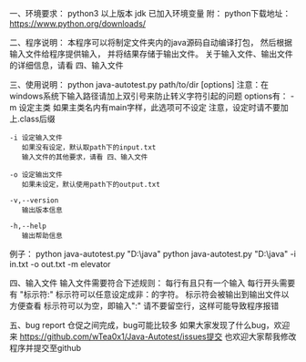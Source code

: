 一、环境要求：
python3 以上版本
jdk 已加入环境变量
附：
python下载地址：https://www.python.org/downloads/

二、程序说明：
本程序可以将制定文件夹内的java源码自动编译打包，
然后根据输入文件给程序提供输入，
并将结果存储于输出文件。
关于输入文件、输出文件的详细信息，请看 四、输入文件

三、使用说明：
python java-autotest.py path/to/dir [options]
注意：在windows系统下输入路径请加上双引号来防止转义字符引起的问题
options有：
    -m 设定主类
       如果主类名内有main字样，此选项可不设定
       注意，设定时请不要加上.class后缀

    -i 设定输入文件
       如果没有设定，默认取path下的input.txt
       输入文件的其他要求，请看 四、输入文件

    -o 设定输出文件
       如果未设定，默认使用path下的output.txt

    -v,--version
       输出版本信息

    -h,--help
       输出帮助信息

例子：
    python java-autotest.py "D:\java"
    python java-autotest.py "D:\java" -i in.txt -o out.txt -m elevator

四、输入文件
输入文件需要符合下述规则：
每行有且只有一个输入
每行开头需要有 "标示符:"
    标示符可以任意设定成非：的字符。
    标示符会被输出到输出文件以方便查看
    标示符可以为空，即输入":"
请不要留空行，这样可能导致程序报错

五、bug report
仓促之间完成，bug可能比较多
如果大家发现了什么bug，欢迎来
https://github.com/wTea0x1/Java-Autotest/issues提交
也欢迎大家帮我修改程序并提交至github
